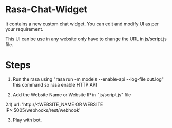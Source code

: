 # Rasa-Chat-Widget
It contains a new custom chat widget. You can edit and modify UI as per your requirement.

This UI can be use in any website only have to change the URL in js/script.js file.

# Steps
1) Run the rasa using "rasa run -m models --enable-api --log-file out.log" this command so rasa enable HTTP API

2) Add the Website Name or Website IP in "js/script.js" file

  2.1) url: 'http://<WEBSITE_NAME OR WEBSITE IP>:5005/webhooks/rest/webhook'

3) Play with bot.


